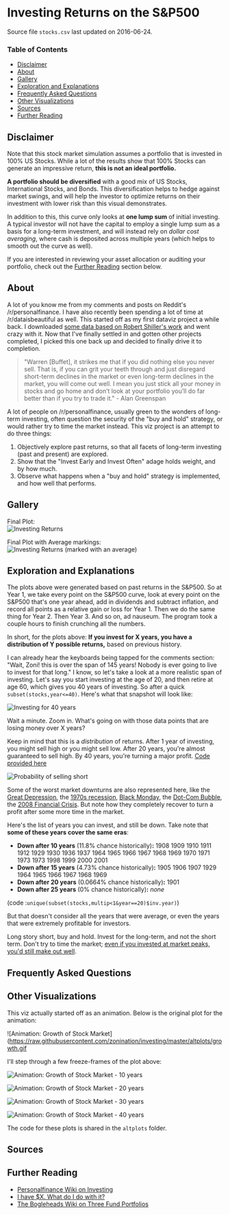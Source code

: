 # Investing Returns on the S&P500

Source file `stocks.csv` last updated on 2016-06-24.

### Table of Contents

* [Disclaimer](https://github.com/zonination/investing/blob/master/README.md#disclaimer)
* [About](https://github.com/zonination/investing/blob/master/README.md#about)
* [Gallery](https://github.com/zonination/investing/blob/master/README.md#gallery)
* [Exploration and Explanations](https://github.com/zonination/investing/blob/master/README.md#exploration-and-explanations)
* [Frequently Asked Questions](https://github.com/zonination/investing/blob/master/README.md#frequently-asked-questions)
* [Other Visualizations](https://github.com/zonination/investing/blob/master/README.md#other-visualizations)
* [Sources](https://github.com/zonination/investing/blob/master/README.md#sources)
* [Further Reading](https://github.com/zonination/investing/blob/master/README.md#further-reading)

## Disclaimer

Note that this stock market simulation assumes a portfolio that is invested in 100% US Stocks. While a lot of the results show that 100% Stocks can generate an impressive return, **this is not an ideal portfolio.**

**A portfolio should be diversified** with a good mix of US Stocks, International Stocks, and Bonds. This diversification helps to hedge against market swings, and will help the investor to optimize returns on their investment with lower risk than this visual demonstrates.

In addition to this, this curve only looks at **one lump sum** of initial investing. A typical investor will not have the capital to employ a single lump sum as a basis for a long-term investment, and will instead rely on *dollar cost averaging*, where cash is deposited across multiple years (which helps to smooth out the curve as well).

If you are interested in reviewing your asset allocation or auditing your portfolio, check out the [Further Reading](https://github.com/zonination/investing/blob/master/README.md#further-reading) section below.

## About

A lot of you know me from my comments and posts on Reddit's /r/personalfinance. I have also recently been spending a lot of time at /r/dataisbeautiful as well. This started off as my first dataviz project a while back. I downloaded [some data based on Robert Shiller's work](https://github.com/datasets/s-and-p-500/tree/master/data) and went crazy with it. Now that I've finally settled in and gotten other projects completed, I picked this one back up and decided to finally drive it to completion.

> "Warren [Buffet], it strikes me that if you did nothing else you never sell. That is, if you can grit your teeth through and just disregard short-term declines in the market or even long-term declines in the market, you will come out well. I mean you just stick all your money in stocks and go home and don’t look at your portfolio you’ll do far better than if you try to trade it." - Alan Greenspan

A lot of people on /r/personalfinance, usually green to the wonders of long-term investing, often question the security of the "buy and hold" strategy, or would rather try to time the market instead. This viz project is an attempt to do three things:

1. Objectively explore past returns, so that all facets of long-term investing (past and present) are explored.
2. Show that the "Invest Early and Invest Often" adage holds weight, and by how much.
3. Observe what happens when a "buy and hold" strategy is implemented, and how well that performs.

## Gallery


Final Plot:  
![Investing Returns](https://raw.githubusercontent.com/zonination/investing/master/returns.png)

Final Plot with Average markings:  
![Investing Returns (marked with an average)](https://raw.githubusercontent.com/zonination/investing/master/returns-average.png)

## Exploration and Explanations

The plots above were generated based on past returns in the S&P500. So at Year 1, we take every point on the S&P500 curve, look at every point on the S&P500 that's one year ahead, add in dividends and subtract inflation, and record all points as a relative gain or loss for Year 1. Then we do the same thing for Year 2. Then Year 3. And so on, ad nauseum. The program took a couple hours to finish crunching all the numbers.

In short, for the plots above: **If you invest for X years, you have a distribution of Y possible returns,** based on previous history.

I can already hear the keyboards being tapped for the comments section: "Wait, Zoni! this is over the span of 145 years! Nobody is ever going to live to invest for that long." I know, so let's take a look at a more realistic span of investing. Let's say you start investing at the age of 20, and then retire at age 60, which gives you 40 years of investing. So after a quick `subset(stocks,year<=40)`. Here's what that snapshot will look like:

![Investing for 40 years](https://raw.githubusercontent.com/zonination/investing/master/snippets/returns-40yr.png)

Wait a minute. Zoom in. What's going on with those data points that are losing money over X years?

Keep in mind that this is a *distribution* of returns. After 1 year of investing, you might sell high or you might sell low. After 20 years, you're almost guaranteed to sell high. By 40 years, you're turning a major profit. [Code provided here](https://github.com/zonination/investing/blob/master/snippets/snip1.R)

![Probability of selling short](https://raw.githubusercontent.com/zonination/investing/master/snippets/short-probability.png)

Some of the worst market downturns are also represented here, like the [Great Depression](https://en.wikipedia.org/wiki/Great_Depression), the [1970s recession](https://en.wikipedia.org/wiki/1973%E2%80%9374_stock_market_crash), [Black Monday](https://en.wikipedia.org/wiki/Black_Monday_(1987)), the [Dot-Com Bubble](https://en.wikipedia.org/wiki/Dot-com_bubble), the [2008 Financial Crisis](https://en.wikipedia.org/wiki/Financial_crisis_of_2007%E2%80%9308). But note how they completely recover to turn a profit after some more time in the market.

Here's the list of years you can invest, and still be down. Take note that **some of these years cover the same eras**:

* **Down after 10 years** (11.8% chance historically)**:** 1908 1909 1910 1911 1912 1929 1930 1936 1937 1964 1965 1966 1967 1968 1969 1970 1971 1973 1973 1998 1999 2000 2001
* **Down after 15 years** (4.73% chance historically)**:** 1905 1906 1907 1929 1964 1965 1966 1967 1968 1969
* **Down after 20 years** (0.0664% chance historically)**:** 1901
* **Down after 25 years** (0% chance historically)**:** *none*

(code :`unique(subset(stocks,multip<1&year==20)$inv.year)`)

But that doesn't consider all the years that were average, or even the years that were extremely profitable for investors.

Long story short, buy and hold. Invest for the long-term, and not the short term. Don't try to time the market; [even if you invested at market peaks, you'd still make out well](http://awealthofcommonsense.com/2014/02/worlds-worst-market-timer/).

## Frequently Asked Questions

## Other Visualizations

This viz actually started off as an animation. Below is the original plot for the animation:

![Animation: Growth of Stock Market](https://raw.githubusercontent.com/zonination/investing/master/altplots/growth.gif

I'll step through a few freeze-frames of the plot above:

![Animation: Growth of Stock Market - 10 years](https://raw.githubusercontent.com/zonination/investing/master/altplots/growth-10.png)

![Animation: Growth of Stock Market - 20 years](https://raw.githubusercontent.com/zonination/investing/master/altplots/growth-20.png)

![Animation: Growth of Stock Market - 30 years](https://raw.githubusercontent.com/zonination/investing/master/altplots/growth-30.png)

![Animation: Growth of Stock Market - 40 years](https://raw.githubusercontent.com/zonination/investing/master/altplots/growth-40.png)

The code for these plots is shared in the `altplots` folder.

## Sources

## Further Reading

* [Personalfinance Wiki on Investing](https://www.reddit.com/r/personalfinance/wiki/investing)
* [I have $X. What do I do with it?](https://www.reddit.com/r/personalfinance/wiki/commontopics)
* [The Bogleheads Wiki on Three Fund Portfolios](https://www.bogleheads.org/wiki/Three-fund_portfolio)
